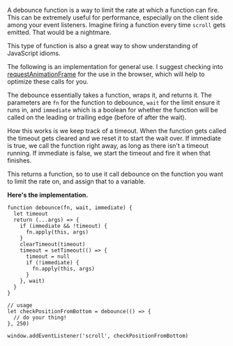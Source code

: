 A debounce function is a way to limit the rate at which a function can fire. This can be extremely useful for performance, especially on the client side among your event listeners. Imagine firing a function every time `scroll` gets emitted. That would be a nightmare.

This type of function is also a great way to show understanding of JavaScript idioms.

The following is an implementation for general use. I suggest checking into [requestAnimationFrame](https://developer.mozilla.org/en-US/docs/Web/API/window/requestAnimationFrame) for the use in the browser, which will help to optimize these calls for you.

The debounce essentially takes a function, wraps it, and returns it. The parameters are `fn` for the function to debounce, `wait` for the limit ensure it runs in, and `immediate` which is a boolean for whether the function will be called on the leading or trailing edge (before of after the wait).

How this works is we keep track of a timeout. When the function gets called the timeout gets cleared and we reset it to start the wait over. If immediate is true, we call the function right away, as long as there isn't a timeout running. If immediate is false, we start the timeout and fire it when that finishes.

This returns a function, so to use it call debounce on the function you want to limit the rate on, and assign that to a variable.


**Here's the implementation.**

<?prettify?>
```
function debounce(fn, wait, immediate) {
  let timeout
  return (...args) => {
    if (immediate && !timeout) {
      fn.apply(this, args)
    }
    clearTimeout(timeout)
    timeout = setTimeout(() => {
      timeout = null
      if (!immediate) {
        fn.apply(this, args)
      }
    }, wait)
  }
}

// usage
let checkPositionFromBottom = debounce(() => {
  // do your thing!
}, 250)

window.addEventListener('scroll', checkPositionFromBottom)
```